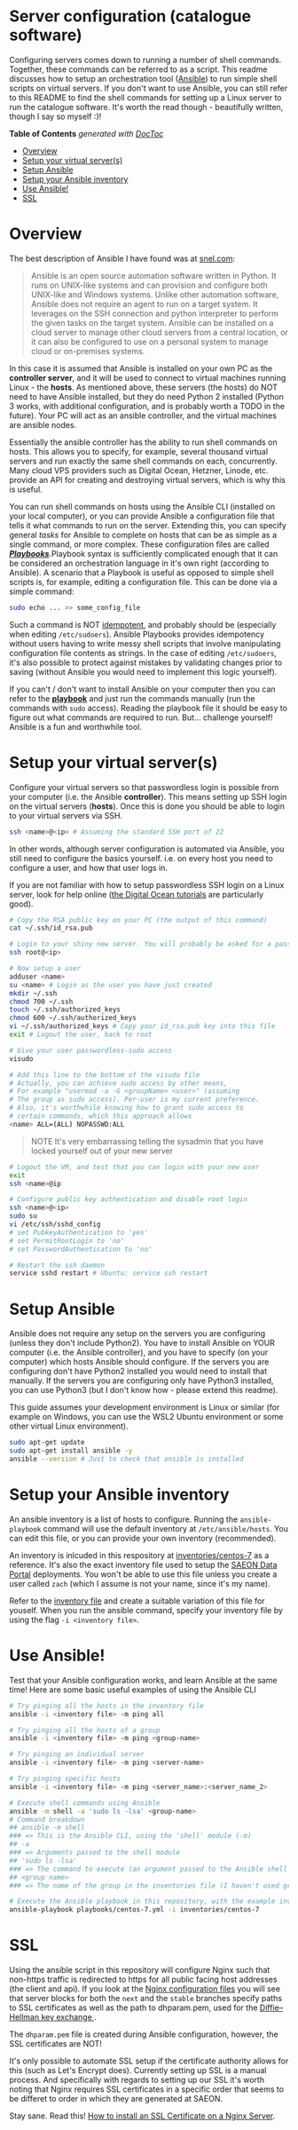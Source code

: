 # Server configuration (catalogue software)
Configuring servers comes down to running a number of shell commands. Together, these commands can be referred to as a script. This readme discusses how to setup an orchestration tool ([Ansible](https://www.ansible.com/)) to run simple shell scripts on virtual servers. If you don't want to use Ansible, you can still refer to this README to find the shell commands for setting up a Linux server to run the catalogue software. It's worth the read though - beautifully written, though I say so myself :)!


<!-- START doctoc generated TOC please keep comment here to allow auto update -->
<!-- DON'T EDIT THIS SECTION, INSTEAD RE-RUN doctoc TO UPDATE -->
**Table of Contents**  *generated with [DocToc](https://github.com/thlorenz/doctoc)*

- [Overview](#overview)
- [Setup your virtual server(s)](#setup-your-virtual-servers)
- [Setup Ansible](#setup-ansible)
- [Setup your Ansible inventory](#setup-your-ansible-inventory)
- [Use Ansible!](#use-ansible)
- [SSL](#ssl)

<!-- END doctoc generated TOC please keep comment here to allow auto update -->

# Overview
The best description of Ansible I have found was at [snel.com](https://www.snel.com/support/how-to-install-ansible-on-centos-7/):

> Ansible is an open source automation software written in Python. It runs on UNIX-like systems and can provision and configure both UNIX-like and Windows systems. Unlike other automation software, Ansible does not require an agent to run on a target system. It leverages on the SSH connection and python interpreter to perform the given tasks on the target system. Ansible can be installed on a cloud server to manage other cloud servers from a central location, or it can also be configured to use on a personal system to manage cloud or on-premises systems.

In this case it is assumed that Ansible is installed on your own PC as the __controller server__, and it will be used to connect to virtual machines running Linux - the __hosts__. As mentioned above, these servers (the hosts) do NOT need to have Ansible installed, but they do need Python 2 installed (Python 3 works, with additional configuration, and is probably worth a TODO in the future). Your PC will act as an ansible controller, and the virtual machines are ansible nodes.

Essentially the ansible controller has the ability to run shell commands on hosts. This allows you to specify, for example, several thousand virtual servers and run exactly the same shell commands on each, concurrently. Many cloud VPS providers such as Digital Ocean, Hetzner, Linode, etc. provide an API for creating and destroying virtual servers, which is why this is useful.

You can run shell commands on hosts using the Ansible CLI (installed on your local computer), or you can provide Ansible a configuration file that tells it what commands to run on the server. Extending this, you can specify general _tasks_ for Ansible to complete on hosts that can be as simple as a single command, or more complex. These configuration files are called [___Playbooks___](https://docs.ansible.com/ansible/latest/user_guide/playbooks.html).Playbook syntax is sufficiently complicated enough that it can be considered an orchestration language in it's own right (according to Ansible). A scenario that a Playbook is useful as opposed to simple shell scripts is, for example, editing a configuration file. This can be done via a simple command:

```sh
sudo echo ... >> some_config_file
```

Such a command is NOT [idempotent](https://en.wikipedia.org/wiki/Idempotence), and probably should be (especially when editing `/etc/sudoers`). Ansible Playbooks provides idempotency without users having to write messy shell scripts that involve manipulating configuration file contents as strings. In the case of editing `/etc/sudoers`, it's also possible to protect against mistakes by validating changes prior to saving (without Ansible you would need to implement this logic yourself).

If you can't / don't want to install Ansible on your computer then you can refer to the [__playbook__](ansible/playbooks/centos-7.yml) and just run the commands manually (run the commands with `sudo` access). Reading the playbook file it should be easy to figure out what commands are required to run. But... challenge yourself! Ansible is a fun and worthwhile tool.

# Setup your virtual server(s)
Configure your virtual servers so that passwordless login is possible from your computer (i.e. the Ansible __controller__). This means setting up SSH login on the virtual servers (__hosts__). Once this is done you should be able to login to your virtual servers via SSH.

```sh
ssh <name>@<ip> # Assuming the standard SSH port of 22
```

In other words, although server configuration is automated via Ansible, you still need to configure the basics yourself. i.e. on every host you need to configure a user, and how that user logs in.

If you are not familiar with how to setup passwordless SSH login on a Linux server, look for help online ([the Digital Ocean tutorials](https://www.digitalocean.com/community/tutorials/how-to-set-up-ssh-keys-on-ubuntu-1804) are particularly good).

```sh
# Copy the RSA public key on your PC (the output of this command)
cat ~/.ssh/id_rsa.pub

# Login to your shiny new server. You will probably be asked for a password
ssh root@<ip>

# Now setup a user
adduser <name>
su <name> # Login as the user you have just created
mkdir ~/.ssh
chmod 700 ~/.ssh
touch ~/.ssh/authorized_keys
chmod 600 ~/.ssh/authorized_keys
vi ~/.ssh/authorized_keys # Copy your id_rsa.pub key into this file
exit # Logout the user, back to root

# Give your user passwordless-sudo access
visudo

# Add this line to the bottom of the visudo file
# Actually, you can achieve sudo access by other means,
# For example "usermod -a -G <groupName> <user>" (assuming
# The group as sudo access). Per-user is my current preference.
# Also, it's worthwhile knowing how to grant sudo access to
# certain commands, which this approach allows
<name> ALL=(ALL) NOPASSWD:ALL
```
>NOTE It's very embarrassing telling the sysadmin that you have locked yourself out of your new server

```sh
# Logout the VM, and test that you can login with your new user
exit
ssh <name>@ip

# Configure public key authentication and disable root login
ssh <name>@<ip>
sudo su
vi /etc/ssh/sshd_config
# set PubkeyAuthentication to 'yes'
# set PermitRootLogin to 'no'
# set PasswordAuthentication to 'no'

# Restart the ssh daemon
service sshd restart # Ubuntu: service ssh restart
```

# Setup Ansible
Ansible does not require any setup on the servers you are configuring (unless they don't include Python2). You have to install Ansible on YOUR computer (i.e. the Ansible controller), and you have to specify (on your computer) which hosts Ansible should configure. If the servers you are configuring don't have Python2 installed you would need to install that manually. If the servers you are configuring only have Python3 installed, you can use Python3 (but I don't know how - please extend this readme).

This guide assumes your development environment is Linux or similar (for example on Windows, you can use the WSL2 Ubuntu environment or some other virtual Linux environment).

```sh
sudo apt-get update
sudo apt-get install ansible -y
ansible --version # Just to check that ansible is installed
```

# Setup your Ansible inventory
An ansible inventory is a list of hosts to configure. Running the `ansible-playbook` command will use the default inventory at `/etc/ansible/hosts`. You can edit this file, or you can provide your own inventory (recommended).

An inventory is inlcuded in this respository at [inventories/centos-7](ansible/inventories/centos-7) as a reference. It's also the exact inventory file used to setup the [SAEON Data Portal](https://catalogue.saeon.ac.za) deployments. You won't be able to use this file unless you create a user called `zach` (which I assume is not your name, since it's my name).

Refer to the [inventory file](ansible/inventories/centos-7) and create a suitable variation of this file for youself. When you run the ansible command, specify your inventory file by using the flag `-i <inventory file>`.

# Use Ansible!
Test that your Ansible configuration works, and learn Ansible at the same time! Here are some basic useful examples of using the Ansible CLI

```sh
# Try pinging all the hosts in the inventory file
ansible -i <inventory file> -m ping all

# Try pinging all the hosts of a group
ansible -i <inventory file> -m ping <group-name>

# Try pinging an individual server
ansible -i <inventory file> -m ping <server-name>

# Try pinging specific hosts
ansible -i <inventory file> -m ping <server_name>:<server_name_2>

# Execute shell commands using Ansible
ansible -m shell -a 'sudo ls -lsa' <group-name>
# Command breakdown
## ansible -m shell
### => This is the Ansible CLI, using the 'shell' module (-m)
## -a
### => Arguments passed to the shell module
## 'sudo ls -lsa'
### => The command to execute (an argument passed to the Ansible shell module)
## <group name>
### => The name of the group in the inventories file (I haven't used groups in the inventory file)

# Execute the Ansible playbook in this repository, with the example inventory
ansible-playbook playbooks/centos-7.yml -i inventories/centos-7
```

# SSL
Using the ansible script in this repository will configure Nginx such that non-https traffic is redirected to https for all public facing host addresses (the client and api). If you look at the [Nginx configuration files](nginx) you will see that server blocks for both the `next` and the `stable` branches specify paths to SSL certificates as well as the path to dhparam.pem, used for the [Diffie–Hellman key exchange
](https://en.wikipedia.org/wiki/Diffie%E2%80%93Hellman_key_exchange).

The `dhparam.pem` file is created during Ansible configuration, however, the SSL certificates are NOT!

It's only possible to automate SSL setup if the certificate authority allows for this (such as Let's Encrypt does). Currently setting up SSL is a manual process. And specifically with regards to setting up our SSL it's worth noting that Nginx requires SSL certificates in a specific order that seems to be differet to order in which they are generated at SAEON.

Stay sane. Read this! [How to install an SSL Certificate on a Nginx Server](https://www.ssls.com/knowledgebase/how-to-install-an-ssl-certificate-on-a-nginx-server/).